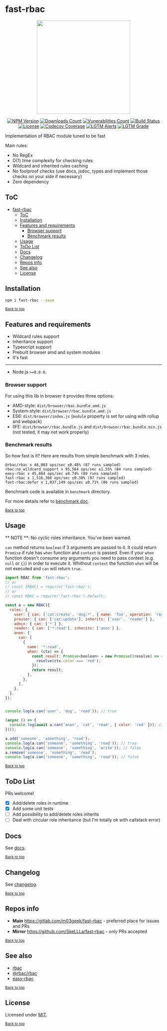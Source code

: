 # fast-rbac

<div align="center">
  <img src="https://gitlab.com/m03geek/fast-rbac/raw/master/rbac.logo.svg" width="300" height="auto"/>

[![NPM Version](https://img.shields.io/npm/v/fast-rbac.svg)](https://www.npmjs.com/package/fast-rbac)
[![Downloads Count](https://img.shields.io/npm/dm/fast-rbac.svg)](https://www.npmjs.com/package/fast-rbac)
[![Vunerabilities Count](https://snyk.io/test/npm/fast-rbac/badge.svg)](https://www.npmjs.com/package/fast-rbac)
[![Build Status](https://github.com/SkeLLLa/fast-rbac/workflows/build/badge.svg)](https://github.com/SkeLLLa/fast-rbac/commits/master)
[![License](https://img.shields.io/npm/l/fast-rbac.svg)](https://gitlab.com/m03geek/fast-rbac/blob/master/LICENSE)
[![Codecov Coverage](https://codecov.io/gh/SkeLLLa/fast-rbac/branch/master/graph/badge.svg?token=wLjMou8TT7)](https://codecov.io/gh/SkeLLLa/fast-rbac)
[![LGTM Alerts](https://img.shields.io/lgtm/alerts/github/SkeLLLa/fast-rbac.svg)](https://lgtm.com/projects/g/SkeLLLa/fast-rbac/)
[![LGTM Grade](https://img.shields.io/lgtm/grade/javascript/github/SkeLLLa/fast-rbac.svg)](https://lgtm.com/projects/g/SkeLLLa/fast-rbac/)

<!-- [![Coverage Status](https://gitlab.com/m03geek/fast-rbac/badges/master/coverage.svg)](https://gitlab.com/m03geek/fast-rbac/commits/master) -->
</div>

Implementation of RBAC module tuned to be fast

Main rules:

- No RegEx
- O(1) time complexity for checking rules
- Wildcard and inherited rules caching
- No foolproof checks (use docs, jsdoc, types and implement those checks on your side if necessary)
- Zero dependency

## ToC

- [fast-rbac](#fast-rbac)
  - [ToC](#toc)
  - [Installation](#installation)
  - [Features and requirements](#features-and-requirements)
    - [Browser support](#browser-support)
    - [Benchmark results](#benchmark-results)
  - [Usage](#usage)
  - [ToDo List](#todo-list)
  - [Docs](#docs)
  - [Changelog](#changelog)
  - [Repos info](#repos-info)
  - [See also](#see-also)
  - [License](#license)

## Installation

```sh
npm i fast-rbac --save
```

<sub>[Back to top](#toc)</sub>

## Features and requirements

- Wildcard rules support
- Inheritance support
- Typescript support
- Prebuilt browser amd and system modules
- It's fast

---

- Node.js `>=8.0.0`.

### Browser support

For using this lib in browser it provides three options:

- AMD-style: `dist/browser/rbac.bundle.amd.js`
- System-style: `dist/browser/rbac.bundle.amd.js`
- ES6: `dist/browser/index.js` (`module` property is set for using with rollup and webpack)
- IIFE: `dist/browser/rbac.bundle.js` and `dist/browser/rbac.bundle.min.js` (not tested, it may not work properly)

### Benchmark results

So how fast is it? Here are results from simple benchmark with 3 roles.

```
@rbac/rbac x 46,003 ops/sec ±0.48% (87 runs sampled)
rbac:no_wildcard_support x 95,564 ops/sec ±1.55% (84 runs sampled)
easy-rbac x 45,884 ops/sec ±0.74% (89 runs sampled)
fast-rbac x 1,516,366 ops/sec ±0.38% (97 runs sampled)
fast-rbac:defer x 1,037,149 ops/sec ±0.71% (86 runs sampled)
```

Benchmark code is available in `benchmark` directory.

For more details refer to [benchmark doc](benchmark/BENCHMARK.md).

<sub>[Back to top](#toc)</sub>

## Usage

** NOTE **: No cyclic roles inheritance. You've been warned.

`can` method returns `boolean` if 3 arguments are passed to it.
It could return `Promise` if rule has `when` function and `context` is passed.
Even if your `when` function doesn't consume any arguments you need to pass context (e.g. `null` or `{}`) in order to execute it.
Whithout `context` the function `when` will be not executed and `can` will return `true`.

```js
import RBAC from 'fast-rbac';
// or
// const {RBAC} = require('fast-rbac');
// or
// const RBAC = require('fast-rbac').default;

const a = new RBAC({
  roles: {
    user: { can: ['cat:create', 'dog:*', { name: 'foo', operation: 'read' }] },
    prouser: { can: ['cat:update'], inherits: ['user', 'reader'] },
    admin: { can: ['*'] },
    reader: { can: ['*:read'], inherits: ['anon'] },
    anon: {
      can: [
        {
          name: '*:read',
          when: (ctx) => {
            const result: Promise<boolean> = new Promise((resolve) => {
              resolve(ctx.color === 'red');
            });
            return result;
          },
        },
      ],
    },
  },
});


console.log(a.can('user', 'dog', 'read')); // true

(async () => {
  console.log(await a.can('anon', 'cat', 'read', { color: 'red' })); // true
})();

a.add('someone', 'something', 'read');
console.log(a.can('someone', 'something', 'read')); // true
console.log(a.can('someone', 'something', 'write')); // false
a.remove('someone', 'something', 'read');
console.log(a.can('someone', 'something', 'read')); // false
```

<sub>[Back to top](#toc)</sub>

## ToDo List

PRs welcome!

- [x] Add/delete roles in runtime
- [x] Add some unit tests
- [ ] Add possibility to add/delete roles inherits
- [ ] Deal with circular role inheritance (but I'm totally ok with callstack error)

## Docs

See [docs](docs/README.md).

<sub>[Back to top](#toc)</sub>

## Changelog

See [changelog](CHANGELOG.md).

<sub>[Back to top](#toc)</sub>

## Repos info

- **Main** https://gitlab.com/m03geek/fast-rbac - preferred place for issues and PRs
- **Mirror** https://github.com/SkeLLLa/fast-rbac - only PRs accepted

<sub>[Back to top](#toc)</sub>

## See also

- [rbac](https://www.npmjs.com/package/rbac)
- [@rbac/rbac](https://www.npmjs.com/package/@rbac/rbac)
- [easy-rbac](https://www.npmjs.com/package/easy-rbac)

<sub>[Back to top](#toc)</sub>

## License

Licensed under [MIT](./LICENSE).

<sub>[Back to top](#toc)</sub>
